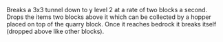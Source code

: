 Breaks a 3x3 tunnel down to y level 2 at a rate of two blocks a second. 
Drops the items two blocks above it which can be collected by a hopper placed on top of the quarry block. Once it reaches bedrock it breaks itself (dropped above like other blocks).